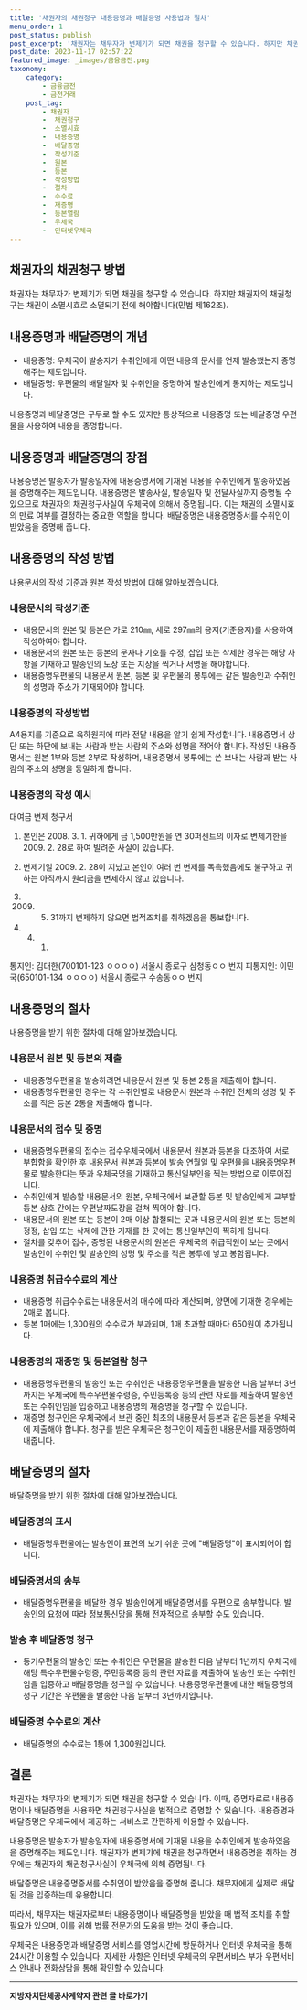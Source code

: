 ```yaml
---
title: '채권자의 채권청구 내용증명과 배달증명 사용법과 절차'
menu_order: 1
post_status: publish
post_excerpt: '채권자는 채무자가 변제기가 되면 채권을 청구할 수 있습니다. 하지만 채권자의 채권청구는 채권이 소멸시효로 소멸되기 전에 해야합니다 민법 제162조 .'
post_date: 2023-11-17 02:57:22
featured_image: _images/금융금전.png
taxonomy:
    category:
        - 금융금전
        - 금전거래
    post_tag:
        - 채권자
        -  채권청구
        -  소멸시효
        -  내용증명
        -  배달증명
        -  작성기준
        -  원본
        -  등본
        -  작성방법
        -  절차
        -  수수료
        -  재증명
        -  등본열람
        -  우체국
        -  인터넷우체국
---
```



## 채권자의 채권청구 방법

채권자는 채무자가 변제기가 되면 채권을 청구할 수 있습니다. 하지만 채권자의 채권청구는 채권이 소멸시효로 소멸되기 전에 해야합니다(민법 제162조).

## 내용증명과 배달증명의 개념

- 내용증명: 우체국이 발송자가 수취인에게 어떤 내용의 문서를 언제 발송했는지 증명해주는 제도입니다.
- 배달증명: 우편물의 배달일자 및 수취인을 증명하여 발송인에게 통지하는 제도입니다.

내용증명과 배달증명은 구두로 할 수도 있지만 통상적으로 내용증명 또는 배달증명 우편물을 사용하여 내용을 증명합니다.

## 내용증명과 배달증명의 장점

내용증명은 발송자가 발송일자에 내용증명서에 기재된 내용을 수취인에게 발송하였음을 증명해주는 제도입니다. 내용증명은 발송사실, 발송일자 및 전달사실까지 증명될 수 있으므로 채권자의 채권청구사실이 우체국에 의해서 증명됩니다. 이는 채권의 소멸시효의 만료 여부를 결정하는 중요한 역할을 합니다. 배달증명은 내용증명증서를 수취인이 받았음을 증명해 줍니다.

## 내용증명의 작성 방법

내용문서의 작성 기준과 원본 작성 방법에 대해 알아보겠습니다.

### 내용문서의 작성기준

- 내용문서의 원본 및 등본은 가로 210㎜, 세로 297㎜의 용지(기준용지)를 사용하여 작성하여야 합니다.
- 내용문서의 원본 또는 등본의 문자나 기호를 수정, 삽입 또는 삭제한 경우는 해당 사항을 기재하고 발송인의 도장 또는 지장을 찍거나 서명을 해야합니다.
- 내용증명우편물의 내용문서 원본, 등본 및 우편물의 봉투에는 같은 발송인과 수취인의 성명과 주소가 기재되어야 합니다.

### 내용증명의 작성방법

A4용지를 기준으로 육하원칙에 따라 전달 내용을 알기 쉽게 작성합니다. 내용증명서 상단 또는 하단에 보내는 사람과 받는 사람의 주소와 성명을 적어야 합니다. 작성된 내용증명서는 원본 1부와 등본 2부로 작성하며, 내용증명서 봉투에는 쓴 보내는 사람과 받는 사람의 주소와 성명을 동일하게 합니다.

### 내용증명의 작성 예시

대여금 변제 청구서
1. 본인은 2008. 3. 1. 귀하에게 금 1,500만원을 연 30퍼센트의 이자로 변제기한을 2009. 2. 28로 하여 빌려준 사실이 있습니다.
2. 변제기일 2009. 2. 28이 지났고 본인이 여러 번 변제를 독촉했음에도 불구하고 귀하는 아직까지 원리금을 변제하지 않고 있습니다.
3. 2009. 5. 31까지 변제하지 않으면 법적조치를 취하겠음을 통보합니다.

2009. 4. 1.
통지인: 김대한(700101-123 ㅇㅇㅇㅇ)
서울시 종로구 삼청동ㅇㅇ 번지
피통지인: 이민국(650101-134 ㅇㅇㅇㅇ)
서울시 종로구 수송동ㅇㅇ 번지

## 내용증명의 절차

내용증명을 받기 위한 절차에 대해 알아보겠습니다.

### 내용문서 원본 및 등본의 제출

- 내용증명우편물을 발송하려면 내용문서 원본 및 등본 2통을 제출해야 합니다.
- 내용증명우편물인 경우는 각 수취인별로 내용문서 원본과 수취인 전체의 성명 및 주소를 적은 등본 2통을 제출해야 합니다.

### 내용문서의 접수 및 증명

- 내용증명우편물의 접수는 접수우체국에서 내용문서 원본과 등본을 대조하여 서로 부합함을 확인한 후 내용문서 원본과 등본에 발송 연월일 및 우편물을 내용증명우편물로 발송한다는 뜻과 우체국명을 기재하고 통신일부인을 찍는 방법으로 이루어집니다.
- 수취인에게 발송할 내용문서의 원본, 우체국에서 보관할 등본 및 발송인에게 교부할 등본 상호 간에는 우편날짜도장을 걸쳐 찍어야 합니다.
- 내용문서의 원본 또는 등본이 2매 이상 합철되는 곳과 내용문서의 원본 또는 등본의 정정, 삽입 또는 삭제에 관한 기재를 한 곳에는 통신일부인이 찍히게 됩니다.
- 절차를 갖추어 접수, 증명된 내용문서의 원본은 우체국의 취급직원이 보는 곳에서 발송인이 수취인 및 발송인의 성명 및 주소를 적은 봉투에 넣고 봉함됩니다.

### 내용증명 취급수수료의 계산

- 내용증명 취급수수료는 내용문서의 매수에 따라 계산되며, 양면에 기재한 경우에는 2매로 봅니다.
- 등본 1매에는 1,300원의 수수료가 부과되며, 1매 초과할 때마다 650원이 추가됩니다.

### 내용증명의 재증명 및 등본열람 청구

- 내용증명우편물의 발송인 또는 수취인은 내용증명우편물을 발송한 다음 날부터 3년까지는 우체국에 특수우편물수령증, 주민등록증 등의 관련 자료를 제출하여 발송인 또는 수취인임을 입증하고 내용증명의 재증명을 청구할 수 있습니다.
- 재증명 청구인은 우체국에서 보관 중인 최초의 내용문서 등본과 같은 등본을 우체국에 제출해야 합니다. 청구를 받은 우체국은 청구인이 제출한 내용문서를 재증명하여 내줍니다.

## 배달증명의 절차

배달증명을 받기 위한 절차에 대해 알아보겠습니다.

### 배달증명의 표시

- 배달증명우편물에는 발송인이 표면의 보기 쉬운 곳에 "배달증명"이 표시되어야 합니다.

### 배달증명서의 송부

- 배달증명우편물을 배달한 경우 발송인에게 배달증명서를 우편으로 송부합니다. 발송인의 요청에 따라 정보통신망을 통해 전자적으로 송부할 수도 있습니다.

### 발송 후 배달증명 청구

- 등기우편물의 발송인 또는 수취인은 우편물을 발송한 다음 날부터 1년까지 우체국에 해당 특수우편물수령증, 주민등록증 등의 관련 자료를 제출하여 발송인 또는 수취인임을 입증하고 배달증명을 청구할 수 있습니다. 내용증명우편물에 대한 배달증명의 청구 기간은 우편물을 발송한 다음 날부터 3년까지입니다.

### 배달증명 수수료의 계산

- 배달증명의 수수료는 1통에 1,300원입니다.

## 결론

채권자는 채무자의 변제기가 되면 채권을 청구할 수 있습니다. 이때, 증명자료로 내용증명이나 배달증명을 사용하면 채권청구사실을 법적으로 증명할 수 있습니다. 내용증명과 배달증명은 우체국에서 제공하는 서비스로 간편하게 이용할 수 있습니다.

내용증명은 발송자가 발송일자에 내용증명서에 기재된 내용을 수취인에게 발송하였음을 증명해주는 제도입니다. 채권자가 변제기에 채권을 청구하면서 내용증명을 취하는 경우에는 채권자의 채권청구사실이 우체국에 의해 증명됩니다.

배달증명은 내용증명증서를 수취인이 받았음을 증명해 줍니다. 채무자에게 실제로 배달된 것을 입증하는데 유용합니다.

따라서, 채무자는 채권자로부터 내용증명이나 배달증명을 받았을 때 법적 조치를 취할 필요가 있으며, 이를 위해 법률 전문가의 도움을 받는 것이 좋습니다.

우체국은 내용증명과 배달증명 서비스를 영업시간에 방문하거나 인터넷 우체국을 통해 24시간 이용할 수 있습니다. 자세한 사항은 인터넷 우체국의 우편서비스 부가 우편서비스 안내나 전화상담을 통해 확인할 수 있습니다.
<!-- wp:separator -->
<hr class="wp-block-separator has-alpha-channel-opacity"/>
<!-- /wp:separator -->

<!-- wp:group {"backgroundColor":"base","layout":{"type":"constrained"}} -->
<div class="wp-block-group has-base-background-color has-background"><!-- wp:paragraph {"align":"center","fontSize":"medium"} -->
<p class="has-text-align-center has-large-font-size"><strong>지방자치단체공사계약자 관련 글 바로가기</strong></p>
<!-- /wp:paragraph -->


<!-- wp:latest-posts
{"categories":[{"id":7140,"count":19,"description":"","link":"https://uknowlaw.com/category/%ec%a7%80%eb%b0%a9%ec%9e%90%ec%b9%98%eb%8b%a8%ec%b2%b4%ea%b3%b5%ec%82%ac%ea%b3%84%ec%95%bd%ec%9e%90/","name":"지방자치단체공사계약자","slug":"지방자치단체공사계약자","taxonomy":"category","parent":0,"meta":[],"_links":{"self":[{"href":"https://uknowlaw.com/wp-json/wp/v2/categories/7140"}],"collection":[{"href":"https://uknowlaw.com/wp-json/wp/v2/categories"}],"about":[{"href":"https://uknowlaw.com/wp-json/wp/v2/taxonomies/category"}],"wp:post_type":[{"href":"https://uknowlaw.com/wp-json/wp/v2/posts?categories=7140"}],"curies":[{"name":"wp","href":"https://api.w.org/{rel}","templated":true}]}}],"postsToShow":100,"excerptLength":28,"postLayout":"grid","columns":2,"featuredImageAlign":"left","featuredImageSizeSlug":"large","fontSize":"small"} /--></div>
<!-- /wp:group -->